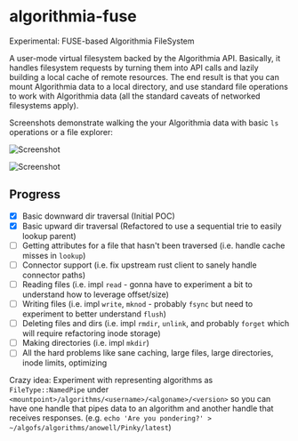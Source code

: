 # algorithmia-fuse
Experimental: FUSE-based Algorithmia FileSystem

A user-mode virtual filesystem backed by the Algorithmia API. Basically, it handles filesystem requests by turning them into API calls and lazily building a local cache of remote resources. The end result is that you can mount Algorithmia data to a local directory, and use standard file operations to work with Algorithmia data (all the standard caveats of networked filesystems apply).

Screenshots demonstrate walking the your Algorithmia data with basic `ls` operations or a file explorer:

![Screenshot](https://dl.dropboxusercontent.com/u/39033486/Algorithmia/algofs-walking.png)

![Screenshot](https://dl.dropboxusercontent.com/u/39033486/Algorithmia/algofs-explore.png)

## Progress
- [x] Basic downward dir traversal (Initial POC)
- [x] Basic upward dir traversal (Refactored to use a sequential trie to easily lookup parent)
- [ ] Getting attributes for a file that hasn't been traversed (i.e. handle cache misses in `lookup`)
- [ ] Connector support (i.e. fix upstream rust client to sanely handle connector paths)
- [ ] Reading files (i.e. impl `read` - gonna have to experiment a bit to understand how to leverage offset/size)
- [ ] Writing files (i.e. impl `write`, `mknod` - probably `fsync` but need to experiment to better understand `flush`)  
- [ ] Deleting files and dirs (i.e. impl `rmdir`, `unlink`, and probably `forget` which will require refactoring inode storage)
- [ ] Making directories (i.e. impl `mkdir`)
- [ ] All the hard problems like sane caching, large files, large directories, inode limits, optimizing

Crazy idea: Experiment with representing algorithms as `FileType::NamedPipe` under `<mountpoint>/algorithms/<username>/<algoname>/<version>` so you can have one handle that pipes data to an algorithm and another handle that receives responses. (e.g. `echo 'Are you pondering?' > ~/algofs/algorithms/anowell/Pinky/latest`)
